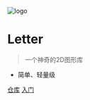 ![logo](https://docsify.js.org/_media/icon.svg)

# Letter

> 一个神奇的2D图形库

* 简单、轻量级

[仓库](https://github.com/youth95/letter)
[入门](#letter)
